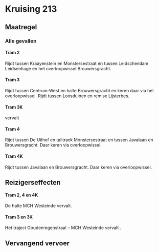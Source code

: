 # Kruising 213
## Maatregel
### Alle gevallen

#### Tram 2
Rijdt tussen Kraayenstein en Monstersestraat en tussen Leidschendam Leidsenhage en het overloopwissel Brouwersgracht.

#### Tram 3
Rijdt tussen Centrum-West en halte Brouwersgracht en keren daar via het overloopwissel.
Rijdt tussen Loosduinen en remise Lijsterbes.

#### Tram 3K
vervalt

#### Tram 4
Rijdt tussen De Uithof en tailtrack Monstersestraat en tussen Javalaan en Brouwersgracht. Daar keren via overloopwissel.

#### Tram 4K
Rijdt tussen Javalaan en Brouwersgracht. Daar keren via overloopwissel.

## Reizigerseffecten

#### Tram 2, 4 en 4K
De halte MCH Westeinde vervalt.

#### Tram 3 en 3K
Het traject Goudenregenstraat – MCH Westeinde vervalt .

## Vervangend vervoer



